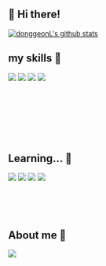## 👋 Hi there!

 [![donggeonL's github stats](https://github-readme-stats.vercel.app/api?username=donggeonL)](https://github.com/anuraghazra/github-readme-stats)


## my skills 👀
<span target="_blank"><img src="https://img.shields.io/badge/DASP-E34F26?style=flat-square&logo=dasp&logoColor=white"/></span>
<a target="_blank"><img src="https://img.shields.io/badge/정보처리기사-E34F26?style=flat-square&logo=&logoColor=white"/></a>
<a target="_blank"><img src="https://img.shields.io/badge/리눅스 마스터 2급-E34F26?style=flat-square&logo=linux&logoColor=white"/></a>
<a target="_blank"><img src="https://img.shields.io/badge/SQLD-E34F26?style=flat-square&logo=&logoColor=white"/></a>

<br/><br/>

<br/><br/><br/>


## Learning... 🌱
<span target="_blank"><img src="https://img.shields.io/badge/spring boot-339933?style=flat-square&logo=springboot&logoColor=white"/></span>
<a target="_blank"><img src="https://img.shields.io/badge/kubernetis-339933?style=flat-square&logo=kubernetis&logoColor=white"/></a>
<a target="_blank"><img src="https://img.shields.io/badge/linux-339933?style=flat-square&logo=linux&logoColor=white"/></a>
<a target="_blank"><img src="https://img.shields.io/badge/react-339933?style=flat-square&logo=react&logoColor=white"/></a>



<br/><br/><br/>
## About me 💞️
<a href="https://www.instagram.com/do.r.dong/" target="_blank"><img src="https://img.shields.io/badge/Instagram-E4405F?style=flat-square&logo=instagram&logoColor=white"/></a>
